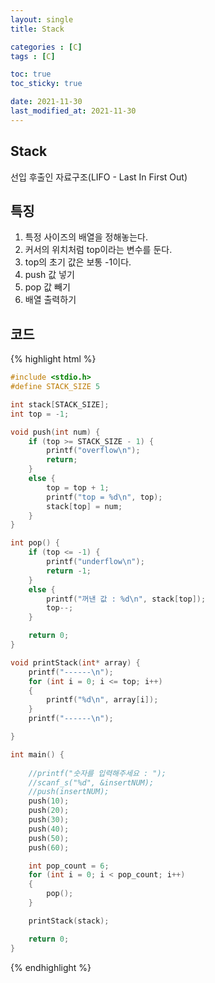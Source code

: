```yaml
---
layout: single
title: Stack

categories : [C]
tags : [C]

toc: true
toc_sticky: true

date: 2021-11-30
last_modified_at: 2021-11-30
---
```


## Stack  

선입 후출인 자료구조(LIFO - Last In First Out)  

## 특징

1. 특정 사이즈의 배열을 정해놓는다.  
2. 커서의 위치처럼 top이라는 변수를 둔다.  
3. top의 초기 값은 보통 -1이다.  
4. push 값 넣기  
5. pop 값 빼기  
6. 배열 출력하기  

## 코드
{% highlight html %}
```c
#include <stdio.h>
#define STACK_SIZE 5

int stack[STACK_SIZE];
int top = -1;

void push(int num) {
	if (top >= STACK_SIZE - 1) {
		printf("overflow\n");
		return;
	}
	else {
		top = top + 1;
		printf("top = %d\n", top);
		stack[top] = num;
	}
}

int pop() {
	if (top <= -1) {
		printf("underflow\n");
		return -1;
	}
	else {
		printf("꺼낸 값 : %d\n", stack[top]);
		top--;
	}

	return 0;
}

void printStack(int* array) {
	printf("------\n");
	for (int i = 0; i <= top; i++)
	{	
		printf("%d\n", array[i]);
	}
	printf("------\n");

}

int main() {
	
	//printf("숫자를 입력해주세요 : ");
	//scanf_s("%d", &insertNUM);
	//push(insertNUM);
	push(10);
	push(20);
	push(30);
	push(40);
	push(50);
	push(60);

	int pop_count = 6;
	for (int i = 0; i < pop_count; i++)
	{
		pop();
	}

	printStack(stack);

	return 0;
}

```
{% endhighlight %}
